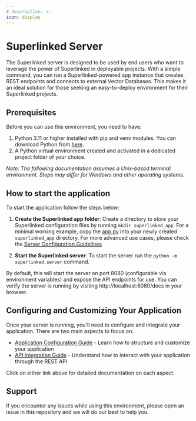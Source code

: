 ```yaml
---
# description: >-
icon: display
---
```


# Superlinked Server

The Superlinked server is designed to be used by end users who want to leverage the power of Superlinked in deployable projects. With a simple command, you can run a Superlinked-powered app instance that creates REST endpoints and connects to external Vector Databases. This makes it an ideal solution for those seeking an easy-to-deploy environment for their Superlinked projects.

## Prerequisites

Before you can use this environment, you need to have:

1. Python 3.11 or higher installed with pip and venv modules. You can download Python from [here](https://www.python.org/downloads/).
2. A Python virtual environment created and activated in a dedicated project folder of your choice.

*Note: The following documentation assumes a Unix-based terminal environment. Steps may differ for Windows and other operating systems.*

## How to start the application

To start the application follow the steps below:

1. **Create the Superlinked app folder**: Create a directory to store your Superlinked configuration files by running `mkdir superlinked_app`. For a minimal working example, copy the [app.py](https://github.com/superlinked/superlinked/blob/main/docs/run-in-production/example/app.py) into your newly created `superlinked_app` directory. For more advanced use cases, please check the [Server Configuration Guidelines](configuring-your-app.md)

2. **Start the Superlinked server**: To start the server run the `python -m superlinked.server` command.

By default, this will start the server on port 8080 (configurable via environment variables) and expose the API endpoints for use. You can verify the server is running by visiting http://localhost:8080/docs in your browser.

## Configuring and Customizing Your Application

Once your server is running, you'll need to configure and integrate your application. There are two main aspects to focus on:
- [Application Configuration Guide](configuring-your-app.md) - Learn how to structure and customize your application
- [API Integration Guide](interacting-with-app-via-api.md) - Understand how to interact with your application through the REST API

Click on either link above for detailed documentation on each aspect.

## Support

If you encounter any issues while using this environment, please open an issue in this repository and we will do our best to help you.
